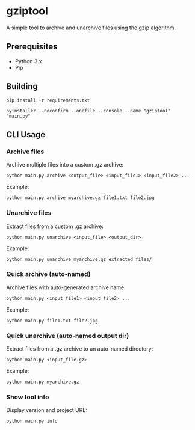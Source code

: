 # gziptool
A simple tool to archive and unarchive files using the gzip algorithm.

## Prerequisites
- Python 3.x
- Pip

## Building

```
pip install -r requirements.txt
```

```
pyinstaller --noconfirm --onefile --console --name "gziptool" "main.py"
```

## CLI Usage
### Archive files
Archive multiple files into a custom .gz archive:
```
python main.py archive <output_file> <input_file1> <input_file2> ...
```
Example:
```
python main.py archive myarchive.gz file1.txt file2.jpg
```

### Unarchive files
Extract files from a custom .gz archive:
```
python main.py unarchive <input_file> <output_dir>
```
Example:
```
python main.py unarchive myarchive.gz extracted_files/
```

### Quick archive (auto-named)
Archive files with auto-generated archive name:
```
python main.py <input_file1> <input_file2> ...
```
Example:
```
python main.py file1.txt file2.jpg
```

### Quick unarchive (auto-named output dir)
Extract files from a .gz archive to an auto-named directory:
```
python main.py <input_file.gz>
```
Example:
```
python main.py myarchive.gz
```

### Show tool info
Display version and project URL:
```
python main.py info
```